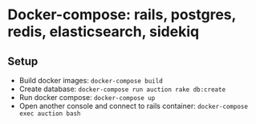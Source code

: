 # Docker-compose: rails, postgres, redis, elasticsearch, sidekiq

## Setup
- Build docker images: `docker-compose build`
- Create database: `docker-compose run auction rake db:create`
- Run docker compose: `docker-compose up`
- Open another console and connect to rails container: `docker-compose exec auction bash`
